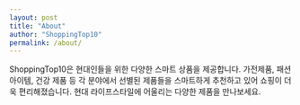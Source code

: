 ```yaml
---
layout: post
title: "About"
author: "ShoppingTop10"
permalink: /about/
---
```



ShoppingTop10은 현대인들을 위한 다양한 스마트 상품을 제공합니다. 
가전제품, 패션 아이템, 건강 제품 등 각 분야에서 선별된 제품들을 스마트하게 추천하고 있어 쇼핑이 더욱 편리해졌습니다. 
현대 라이프스타일에 어울리는 다양한 제품을 만나보세요.
